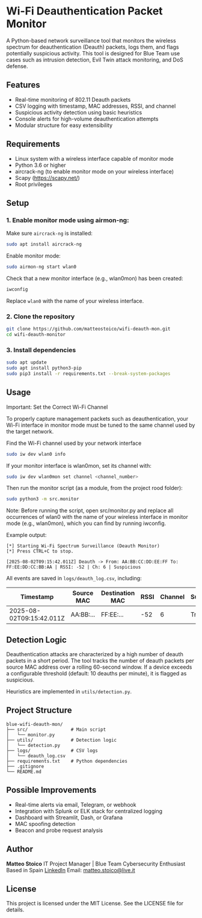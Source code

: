 # Wi-Fi Deauthentication Packet Monitor

A Python-based network surveillance tool that monitors the wireless spectrum for deauthentication (Deauth) packets, logs them, and flags potentially suspicious activity. This tool is designed for Blue Team use cases such as intrusion detection, Evil Twin attack monitoring, and DoS defense.

## Features

- Real-time monitoring of 802.11 Deauth packets
- CSV logging with timestamp, MAC addresses, RSSI, and channel
- Suspicious activity detection using basic heuristics
- Console alerts for high-volume deauthentication attempts
- Modular structure for easy extensibility

## Requirements

- Linux system with a wireless interface capable of monitor mode
- Python 3.6 or higher
- aircrack-ng (to enable monitor mode on your wireless interface)
- Scapy (https://scapy.net/)
- Root privileges

## Setup

### 1. Enable monitor mode using airmon-ng:

Make sure `aircrack-ng` is installed:

```bash
sudo apt install aircrack-ng
```

Enable monitor mode: 

```bash
sudo airmon-ng start wlan0
```

Check that a new monitor interface (e.g., wlan0mon) has been created:

```bash
iwconfig
```

Replace `wlan0` with the name of your wireless interface.

### 2. Clone the repository

```bash
git clone https://github.com/matteostoico/wifi-deauth-mon.git
cd wifi-deauth-monitor
```

### 3. Install dependencies


```bash
sudo apt update
sudo apt install python3-pip
sudo pip3 install -r requirements.txt --break-system-packages
```

## Usage

Important: Set the Correct Wi-Fi Channel

To properly capture management packets such as deauthentication, your Wi-Fi interface in monitor mode must be tuned to the same channel used by the target network.

Find the Wi-Fi channel used by your network interface

```bash
sudo iw dev wlan0 info
```
If your monitor interface is wlan0mon, set its channel with:

```bash
sudo iw dev wlan0mon set channel <channel_number>
```
Then run the monitor script (as a module, from the project rood folder): 

```bash
sudo python3 -m src.monitor
```
Note: Before running the script, open src/monitor.py and replace all occurrences of wlan0 with the name of your wireless interface in monitor mode (e.g., wlan0mon), which you can find by running iwconfig.

Example output:

```
[*] Starting Wi-Fi Spectrum Surveillance (Deauth Monitor)
[*] Press CTRL+C to stop.

[2025-08-02T09:15:42.011Z] Deauth -> From: AA:BB:CC:DD:EE:FF To: FF:EE:DD:CC:BB:AA | RSSI: -52 | Ch: 6 | Suspicious
```

All events are saved in `logs/deauth_log.csv`, including:

|           Timestamp       | Source MAC | Destination MAC | RSSI | Channel | Suspicious |
|---------------------------|------------|-----------------|------|---------|------------|
| 2025-08-02T09:15:42.011Z  |  AA:BB:... | FF:EE:...       | -52  |    6    |    True    |

## Detection Logic

Deauthentication attacks are characterized by a high number of deauth packets in a short period. The tool tracks the number of deauth packets per source MAC address over a rolling 60-second window. If a device exceeds a configurable threshold (default: 10 deauths per minute), it is flagged as suspicious.

Heuristics are implemented in `utils/detection.py`.

## Project Structure

```
blue-wifi-deauth-mon/
├── src/                # Main script
│   └── monitor.py
├── utils/              # Detection logic
│   └── detection.py
├── logs/               # CSV logs
│   └── deauth_log.csv
├── requirements.txt    # Python dependencies
├── .gitignore
└── README.md
```

## Possible Improvements

- Real-time alerts via email, Telegram, or webhook
- Integration with Splunk or ELK stack for centralized logging
- Dashboard with Streamlit, Dash, or Grafana
- MAC spoofing detection
- Beacon and probe request analysis

## Author

**Matteo Stoico**
IT Project Manager | Blue Team Cybersecurity Enthusiast
Based in Spain
[LinkedIn](https://linkedin.com/in/matteostoico)
Email: matteo.stoico@live.it

## License

This project is licensed under the MIT License. See the LICENSE file for details.
